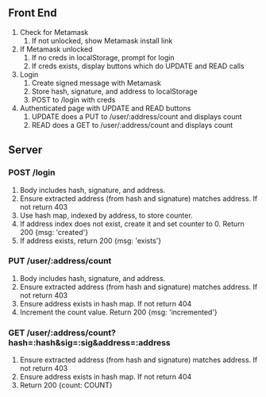## Front End

1. Check for Metamask
    1. If not unlocked, show Metamask install link
1. If Metamask unlocked
    1. If no creds in localStorage, prompt for login
    1. If creds exists, display buttons which do UPDATE and READ calls
1. Login
    1. Create signed message with Metamask
    1. Store hash, signature, and address to localStorage
    1. POST to /login with creds
1. Authenticated page with UPDATE and READ buttons
    1. UPDATE does a PUT to /user/:address/count and displays count
    1. READ does a GET to /user/:address/count and displays count

## Server

### POST /login

1. Body includes hash, signature, and address.
1. Ensure extracted address (from hash and signature) matches address. If not return 403
1. Use hash map, indexed by address, to store counter.
1. If address index does not exist, create it and set counter to 0. Return 200 {msg: 'created'}
1. If address exists, return 200 {msg: 'exists'}

### PUT /user/:address/count

1. Body includes hash, signature, and address.
1. Ensure extracted address (from hash and signature) matches address. If not return 403
1. Ensure address exists in hash map. If not return 404
1. Increment the count value. Return 200 {msg: 'incremented'}

### GET /user/:address/count?hash=:hash&sig=:sig&address=:address

1. Ensure extracted address (from hash and signature) matches address. If not return 403
1. Ensure address exists in hash map. If not return 404
1. Return 200 {count: COUNT}
